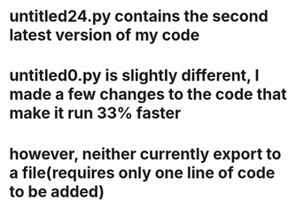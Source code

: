 # untitled24.py contains the second latest version of my code
# untitled0.py is slightly different, I made a few changes to the code that make it run 33% faster
# however, neither currently export to a file(requires only one line of code to be added)
